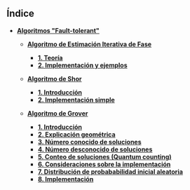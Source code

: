 ## Índice

- **[Algoritmos "Fault-tolerant"](./Notebooks/Part_01_Fault-tolerant_Algorithms)**

    - **[Algoritmo de Estimación Iterativa de Fase](./Notebooks/Part_01_Fault-tolerant_Algorithms/Chapter_01_01_IPE_portada.ipynb)**
        - **[1. Teoría](./Notebooks/Part_01_Fault-tolerant_Algorithms/Chapter_01_02_IPE/Section_01_Teoria.ipynb)**
        - **[2. Implementación y ejemplos](./Notebooks/Part_01_Fault-tolerant_Algorithms/Chapter_01_02_IPE/Section_02_Implementacion_y_ejemplo.ipynb)**

    - **[Algoritmo de Shor](./Notebooks/Part_01_Fault-tolerant_Algorithms/Chapter_02_01_Shor_portada.ipynb)**
        - **[1. Introducción](./Notebooks/Part_01_Fault-tolerant_Algorithms/Chapter_02_02_Shor/Section_01-Introduccion.ipynb)**
        - **[2. Implementación simple](./Notebooks/Part_01_Fault-tolerant_Algorithms/Chapter_02_02_Shor/Section_02-Shor_Algorithm_simple_implementation.ipynb)**

    - **[Algoritmo de Grover](./Notebooks/Part_01_Fault-tolerant_Algorithms/Chapter_03_01_Grover_portada.ipynb)**
        - **[1. Introducción](./Notebooks/Part_01_Fault-tolerant_Algorithms/Chapter_03_02_Grover/Section_01_Introduccion.ipynb)**
        - **[2. Explicación geométrica](./Notebooks/Part_01_Fault-tolerant_Algorithms/Chapter_03_02_Grover/Section_02_explicacion_geometrica.ipynb)**
        - **[3. Número conocido de soluciones](./Notebooks/Part_01_Fault-tolerant_Algorithms/Chapter_03_02_Grover/Section_03_Numero_conocido_sols.ipynb)**
        - **[4. Número desconocido de soluciones](./Notebooks/Part_01_Fault-tolerant_Algorithms/Chapter_03_02_Grover/Section_04_Numero_desconocido_sols.ipynb)**
        - **[5. Conteo de soluciones (Quantum counting)](./Notebooks/Part_01_Fault-tolerant_Algorithms/Chapter_03_02_Grover/Section_05_conteo_de_soluciones.ipynb)**
        - **[6. Consideraciones sobre la implementación](./Notebooks/Part_01_Fault-tolerant_Algorithms/Chapter_03_02_Grover/Section_06_consideraciones_implementacion.ipynb)**
        - **[7. Distribución de probababilidad inicial aleatoria](./Notebooks/Part_01_Fault-tolerant_Algorithms/Chapter_03_02_Grover/Section_07_distribucion_prob_aleatoria.ipynb)**
        - **[8. Implementación](./Notebooks/Part_01_Fault-tolerant_Algorithms/Chapter_03_02_Grover/Section_08_Implementacion.ipynb)**
